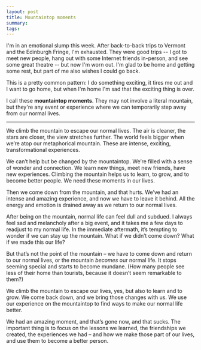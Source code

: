```yaml
---
layout: post
title: Mountaintop moments
summary:
tags:
---
```

I'm in an emotional slump this week.
After back-to-back trips to Vermont and the Edinburgh Fringe, I'm exhausted.
They were good trips -- I got to meet new people, hang out with some Internet friends in-person, and see some great theatre -- but now I'm worn out.
I'm glad to be home and getting some rest, but part of me also wishes I could go back.

This is a pretty common pattern: I do something exciting, it tires me out and I want to go home, but when I'm home I'm sad that the exciting thing is over.

I call these **mountaintop moments**.
They may not involve a literal mountain, but they're any event or experience where we can temporarily step away from our normal lives.

---

We climb the mountain to escape our normal lives. The air is cleaner, the stars are closer, the view stretches further. The world feels bigger when we’re atop our metaphorical mountain. These are intense, exciting, transformational experiences.

We can’t help but be changed by the mountaintop. We’re filled with a sense of wonder and connection. We learn new things, meet new friends, have new experiences. Climbing the mountain helps us to learn, to grow, and to become better people. We need these moments in our lives.

Then we come down from the mountain, and that hurts. We’ve had an intense and amazing experience, and now we have to leave it behind. All the energy and emotion is drained away as we return to our normal lives.

After being on the mountain, normal life can feel dull and subdued. I always feel sad and melancholy after a big event, and it takes me a few days to readjust to my normal life. In the immediate aftermath, it’s tempting to wonder if we can stay up the mountain. What if we didn’t come down? What if we made this our life?

But that’s not the point of the mountain – we have to come down and return to our normal lives, or the mountain *becomes* our normal life. It stops seeming special and starts to become mundane. (How many people see less of their home than tourists, because it doesn’t seem remarkable to them?)

We climb the mountain to escape our lives, yes, but also to learn and to grow. We come back down, and we bring those changes with us. We use our experience on the mountaintop to find ways to make our normal life better.

We had an amazing moment, and that’s gone now, and that sucks. The important thing is to focus on the lessons we learned, the friendships we created, the experiences we had – and how we make those part of our lives, and use them to become a better person.